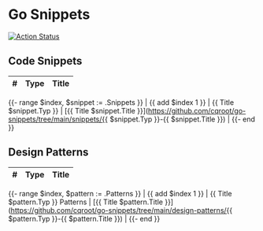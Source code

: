 # Go Snippets

[![Action Status](https://github.com/cqroot/go-snippets/workflows/test/badge.svg)](https://github.com/cqroot/go-snippets/actions)

## Code Snippets

| #   | Type | Title |
| --- | ---- | ----- |

{{- range $index, $snippet := .Snippets }}
| {{ add $index 1 }} | {{ Title $snippet.Typ }} | [{{ Title $snippet.Title }}](https://github.com/cqroot/go-snippets/tree/main/snippets/{{ $snippet.Typ }}-{{ $snippet.Title }}) |
{{- end }}

## Design Patterns

| #   | Type | Title |
| --- | ---- | ----- |

{{- range $index, $pattern := .Patterns }}
| {{ add $index 1 }} | {{ Title $pattern.Typ }} Patterns | [{{ Title $pattern.Title }}](https://github.com/cqroot/go-snippets/tree/main/design-patterns/{{ $pattern.Typ }}-{{ $pattern.Title }}) |
{{- end }}
